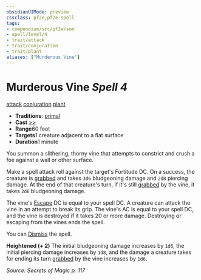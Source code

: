 ```yaml
---
obsidianUIMode: preview
cssclass: pf2e,pf2e-spell
tags:
- compendium/src/pf2e/som
- spell/level/4
- trait/attack
- trait/conjuration
- trait/plant
aliases: ["Murderous Vine"]
---
```

# Murderous Vine *Spell 4*   
[attack](/rules/traits/attack.md)  [conjuration](/rules/traits/conjuration.md)  [plant](/rules/traits/plant.md)  

- **Traditions**: [primal](/rules/traits/primal.md)
- **Cast** [>>](/rules/core-rulebook/chapter-9-playing-the-game.md#Actions "Two-Action") 
- **Range**60 foot
- **Targets**1 creature adjacent to a flat surface
- **Duration**1 minute

You summon a slithering, thorny vine that attempts to constrict and crush a foe against a wall or other surface.

Make a spell attack roll against the target's Fortitude DC. On a success, the creature is [grabbed](/rules/conditions.md#Grabbed) and takes `3d6` bludgeoning damage and `2d8` piercing damage. At the end of that creature's turn, if it's still [grabbed](/rules/conditions.md#Grabbed) by the vine, it takes `2d6` bludgeoning damage.

The vine's [Escape](/rules/actions/escape.md) DC is equal to your spell DC. A creature can attack the vine in an attempt to break its grip. The vine's AC is equal to your spell DC, and the vine is destroyed if it takes 20 or more damage. Destroying or escaping from the vines ends the spell.

You can [Dismiss](/rules/actions/dismiss.md) the spell.

**Heightened (+ 2)** The initial bludgeoning damage increases by `1d6`, the initial piercing damage increases by `1d8`, and the damage a creature takes for ending its turn [grabbed](/rules/conditions.md#Grabbed) by the vine increases by `1d6`.

*Source: Secrets of Magic p. 117*